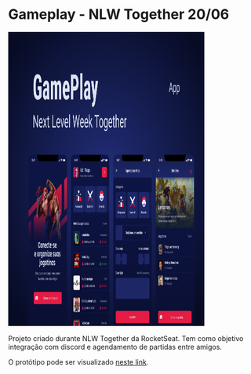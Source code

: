# Gameplay - NLW Together 20/06

<img src="https://github.com/birobirobiro/nlw-06-gameplay/blob/main/.github/cover.png" alt="gameplay" width="400" height="600">

Projeto criado durante NLW Together da RocketSeat. Tem como objetivo integração com discord e agendamento de partidas entre amigos.

O protótipo pode ser visualizado [neste link](https://www.figma.com/file/LVQu9OWdjRgHgCB4TmaG9M/GamePlay).
